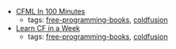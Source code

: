 * [CFML In 100 Minutes](https://github.com/mhenke/CFML-in-100-minutes/blob/master/cfml100mins.markdown)
    * tags: [free-programming-books](../tags/free-programming-books.md), [coldfusion](../tags/coldfusion.md)
* [Learn CF in a Week](http://learncfinaweek.com)
    * tags: [free-programming-books](../tags/free-programming-books.md), [coldfusion](../tags/coldfusion.md)
